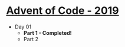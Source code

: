 # [Advent of Code - 2019](https://adventofcode.com/)

* Day 01
  * **Part 1 - Completed!**
  * Part 2

